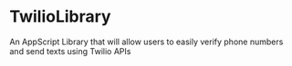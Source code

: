 # TwilioLibrary
An AppScript Library that will allow users to easily verify phone numbers and send texts using Twilio APIs
